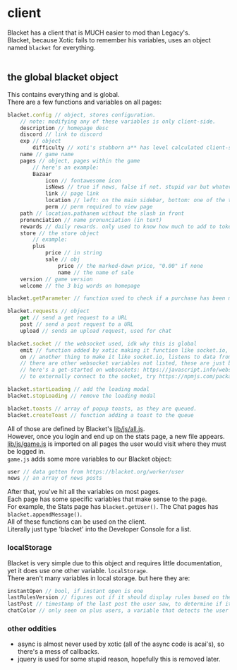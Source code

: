 # client
Blacket has a client that is MUCH easier to mod than Legacy's.<br>
Blacket, because Xotic fails to remember his variables, uses an object named `blacket` for everything.<br><br>

## the global blacket object
This contains everything and is global.<br>
There are a few functions and variables on all pages:

```js
blacket.config // object, stores configuration.
    // note: modifying any of these variables is only client-side.
    description // homepage desc
    discord // link to discord
    exp // object
        difficulty // xoti's stubborn a** has level calculated client-side. this is one of the numbers used in calculation. (should be under 1)
    name // game name
    pages // object, pages within the game
        // here's an example:
        Bazaar
            icon // fontawesome icon
            isNews // true if news, false if not. stupid var but whatever
            link // page link
            location // left: on the main sidebar, bottom: one of the tiny icons at the bottom
            perm // perm required to view page
    path // location.pathanem without the slash in front
    pronunciation // name pronunciation (in text)
    rewards // daily rewards. only used to know how much to add to token balance on stats page after claim
    store // the store object
        // example:
        plus
            price // in string
            sale // obj
                price // the marked-down price, "0.00" if none
                name // the name of sale
    version // game version
    welcome // the 3 big words on homepage

blacket.getParameter // function used to check if a purchase has been made.

blacket.requests // object
    get // send a get request to a URL
    post // send a post request to a URL
    upload // sends an upload request, used for chat

blacket.socket // the websocket used, idk why this is global
    emit // function added by xotic making it function like socket.io, sends data to server
    on // another thing to make it like socket.io, listens to data from server
    // there are other websocket variables not listed, these are just blacket's custom
    // here's a get-started on websockets: https://javascript.info/websocket
    // to externally connect to the socket, try https://npmjs.com/package/ws

blacket.startLoading // add the loading modal
blacket.stopLoading // remove the loading modal

blacket.toasts // array of popup toasts, as they are queued.
blacket.createToast // function adding a toast to the queue
```

All of those are defined by Blacket's [lib/js/all.js](https://blacket.org/lib/js/all.js).<br>
However, once you login and end up on the stats page, a new file appears. [lib/js/game.js](https://blacket.org/lib/js/game.js) is imported on all pages the user would visit where they must be logged in.<br>
`game.js` adds some more variables to our Blacket object:

```js
user // data gotten from https://blacket.org/worker/user
news // an array of news posts
```

After that, you've hit all the variables on most pages.<br>
Each page has some specific variables that make sense to the page.<br>
For example, the Stats page has `blacket.getUser()`. The Chat pages has `blacket.appendMessage()`.<br>
All of these functions can be used on the client.<br>
Literally just type 'blacket' into the Developer Console for a list.

### localStorage
Blacket is very simple due to this object and requires little documentation, yet it does use one other variable. `localStorage`.<br>
There aren't many variables in local storage. but here they are:

```js
instantOpen // bool, if instant open is one
lastRulesVersion // figures out if it should display rules based on the last version the user saw
lastPost // timestamp of the last post the user saw, to determine if it should open news panel
chatColor // only seen on plus users, a variable that detects the user's default color to make their messages in chat
```

### other oddities
- async is almost never used by xotic (all of the async code is acai's), so there's a mess of callbacks.
- jquery is used for some stupid reason, hopefully this is removed later.
